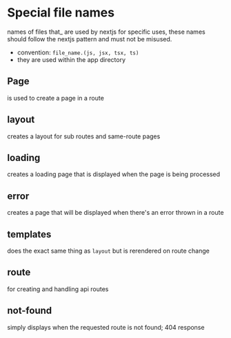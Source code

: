 # Special file names
names of files that_ are used by nextjs for specific uses, these names should follow the nextjs pattern and must not be misused.
- convention: `file_name.(js, jsx, tsx, ts)`
- they are used within the app directory

## Page
is used to create a page in a route 

## layout
creates a layout for sub routes and same-route pages

## loading
creates a loading page that is displayed when the page is being processed

## error
creates a page that will be displayed when there's an error thrown in a route

## templates 
does the exact same thing as `layout` but is rerendered on route change

## route
for creating and handling api routes

## not-found
simply displays when the requested route is not found; 404 response

